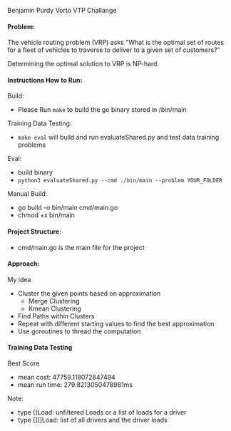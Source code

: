 Benjamin Purdy Vorto VTP Challange

#### Problem:
The vehicle routing problem (VRP) asks "What is the optimal set of routes for a fleet of vehicles to traverse to deliver to a given set of customers?"

Determining the optimal solution to VRP is NP-hard. 

#### Instructions How to Run:

Build:
- Please Run ```make``` to build the go binary stored in /bin/main 

Training Data Testing:
- ```make eval``` will build and run evaluateShared.py and test data training problems
 
Eval: 
- build binary 
- ```python3 evaluateShared.py --cmd ./bin/main --problem YOUR_FOLDER ```

Manual Build:
- go build -o bin/main cmd/main.go 
- chmod +x bin/main
#### Project Structure: 

- cmd/main.go is the main file for the project 

#### Approach: 

My idea
- Cluster the given points based on approximation 
 	- Merge Clustering 
 	- Kmean Clustering
- Find Paths within Clusters 
- Repeat with different starting values to find the best approximation 
- Use goroutines to thread the computation

#### Training Data Testing 
Best Score 
- mean cost: 47759.118072847494
- mean run time: 279.8213050478981ms


Note: 
- type  []Load: unfiltered Loads or a list of loads for a driver 
- type  [][]Load: list of all drivers and the driver loads 
